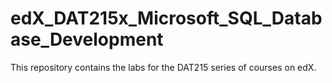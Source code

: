 # edX_DAT215x_Microsoft_SQL_Database_Development
This repository contains the labs for the DAT215 series of courses on edX.
